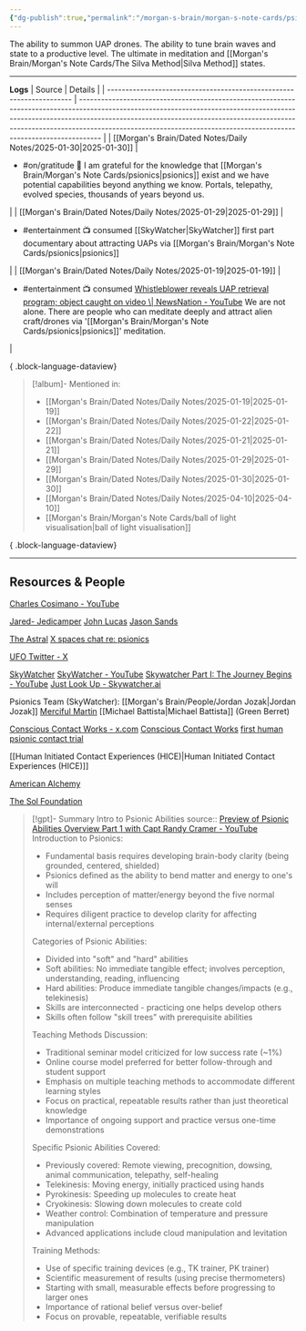 ```yaml
---
{"dg-publish":true,"permalink":"/morgan-s-brain/morgan-s-note-cards/psionics/","tags":["on/NonHumanIntelligence"]}
---
```


The ability to summon UAP drones. 
The ability to tune brain waves and state to a productive level. 
The ultimate in meditation and [[Morgan's Brain/Morgan's Note Cards/The Silva Method\|Silva Method]] states. 


---
**Logs**
| Source                                                               | Details                                                                                                                                                                                                                                                                                                                        |
| -------------------------------------------------------------------- | ------------------------------------------------------------------------------------------------------------------------------------------------------------------------------------------------------------------------------------------------------------------------------------------------------------------------------ |
| [[Morgan's Brain/Dated Notes/Daily Notes/2025-01-30\|2025-01-30]] | <ul><li>#on/gratitude 🙏 I am grateful for the knowledge that [[Morgan's Brain/Morgan's Note Cards/psionics\|psionics]] exist and we have potential capabilities beyond anything we know. Portals, telepathy, evolved species, thousands of years beyond us.</li></ul>                                                                                                      |
| [[Morgan's Brain/Dated Notes/Daily Notes/2025-01-29\|2025-01-29]] | <ul><li>#entertainment 📺 consumed [[SkyWatcher\|SkyWatcher]] first part documentary about attracting UAPs via [[Morgan's Brain/Morgan's Note Cards/psionics\|psionics]]</li></ul>                                                                                                                                                                                                      |
| [[Morgan's Brain/Dated Notes/Daily Notes/2025-01-19\|2025-01-19]] | <ul><li>#entertainment 📺 consumed [Whistleblower reveals UAP retrieval program; object caught on video \\\| NewsNation - YouTube](https://youtu.be/3dtA9w5ldHw?si=Hv4LqdzcN9bGtaqH&t=2251) We are not alone. There are people who can meditate deeply and attract alien craft/drones via '[[Morgan's Brain/Morgan's Note Cards/psionics\|psionics]]' meditation.</li></ul> |

{ .block-language-dataview}

> [!album]- Mentioned in:
>  - [[Morgan's Brain/Dated Notes/Daily Notes/2025-01-19\|2025-01-19]]
> - [[Morgan's Brain/Dated Notes/Daily Notes/2025-01-22\|2025-01-22]]
> - [[Morgan's Brain/Dated Notes/Daily Notes/2025-01-21\|2025-01-21]]
> - [[Morgan's Brain/Dated Notes/Daily Notes/2025-01-29\|2025-01-29]]
> - [[Morgan's Brain/Dated Notes/Daily Notes/2025-01-30\|2025-01-30]]
> - [[Morgan's Brain/Dated Notes/Daily Notes/2025-04-10\|2025-04-10]]
> - [[Morgan's Brain/Morgan's Note Cards/ball of light visualisation\|ball of light visualisation]]
> 
{ .block-language-dataview}
>

---

## Resources & People
[Charles Cosimano - YouTube](https://www.youtube.com/@drpsionic/videos)

[Jared- Jedicamper](https://x.com/DaYarbo)
[John Lucas](https://x.com/thatdudej6)
[Jason Sands](https://x.com/JasonTSands)

[The Astral](https://x.com/The_Astral_) 
	[X spaces chat re: psionics](https://x.com/i/spaces/1YpKklBgpamGj)

[UFO Twitter - X](https://x.com/hashtag/UFOTwitter?src=hashtag_click)

[SkyWatcher](https://x.com/SkywatcherHQ) 
[SkyWatcher - YouTube](https://www.youtube.com/@SkywatcherHQ)
	[Skywatcher Part I: The Journey Begins - YouTube](https://www.youtube.com/watch?v=PcuxnqQLuAQ)
[Just Look Up - Skywatcher.ai](https://www.skywatcher.ai/)

Psionics Team (SkyWatcher): 
[[Morgan's Brain/People/Jordan Jozak\|Jordan Jozak]] 
[Merciful Martin](https://x.com/Mercifulmartin)
[[Michael Battista\|Michael Battista]] (Green Berret)

[Conscious Contact Works - x.com](https://x.com/ConConWorksInfo)
[Conscious Contact Works](https://www.consciouscontactworks.com/) 
[first human psionic contact trial](https://x.com/ConConWorksInfo/status/1820667923285053578)

[[Human Initiated Contact Experiences (HICE)\|Human Initiated Contact Experiences (HICE)]] 

[American Alchemy](https://x.com/AlchemyAmerican) 

[The Sol Foundation](https://thesolfoundation.org/) 

> [!gpt]- Summary Intro to Psionic Abilities 
> source:: [Preview of Psionic Abilities Overview Part 1 with Capt Randy Cramer - YouTube](https://www.youtube.com/watch?v=-UlzV6rpZMY)
> Introduction to Psionics:
> 
> - Fundamental basis requires developing brain-body clarity (being grounded, centered, shielded)
> - Psionics defined as the ability to bend matter and energy to one's will
> - Includes perception of matter/energy beyond the five normal senses
> - Requires diligent practice to develop clarity for affecting internal/external perceptions
> 
> Categories of Psionic Abilities:
> 
> - Divided into "soft" and "hard" abilities
> - Soft abilities: No immediate tangible effect; involves perception, understanding, reading, influencing
> - Hard abilities: Produce immediate tangible changes/impacts (e.g., telekinesis)
> - Skills are interconnected - practicing one helps develop others
> - Skills often follow "skill trees" with prerequisite abilities
> 
> Teaching Methods Discussion:
> 
> - Traditional seminar model criticized for low success rate (~1%)
> - Online course model preferred for better follow-through and student support
> - Emphasis on multiple teaching methods to accommodate different learning styles
> - Focus on practical, repeatable results rather than just theoretical knowledge
> - Importance of ongoing support and practice versus one-time demonstrations
> 
> Specific Psionic Abilities Covered:
> 
> - Previously covered: Remote viewing, precognition, dowsing, animal communication, telepathy, self-healing
> - Telekinesis: Moving energy, initially practiced using hands
> - Pyrokinesis: Speeding up molecules to create heat
> - Cryokinesis: Slowing down molecules to create cold
> - Weather control: Combination of temperature and pressure manipulation
> - Advanced applications include cloud manipulation and levitation
> 
> Training Methods:
> 
> - Use of specific training devices (e.g., TK trainer, PK trainer)
> - Scientific measurement of results (using precise thermometers)
> - Starting with small, measurable effects before progressing to larger ones
> - Importance of rational belief versus over-belief
> - Focus on provable, repeatable, verifiable results
> 


